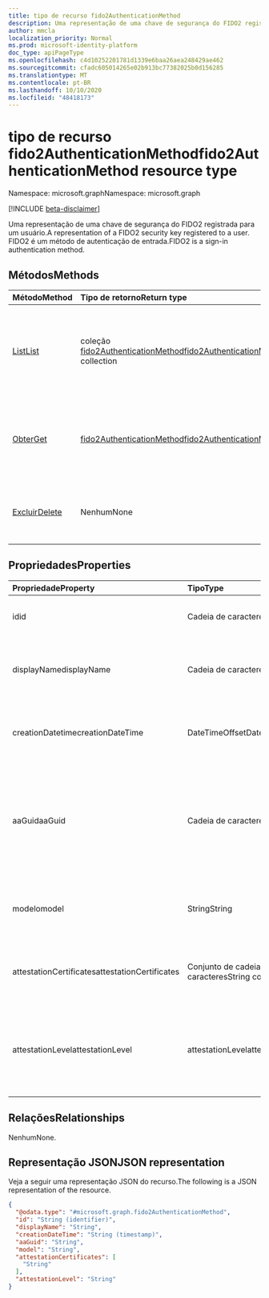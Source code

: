 ```yaml
---
title: tipo de recurso fido2AuthenticationMethod
description: Uma representação de uma chave de segurança do FIDO2 registrada para um usuário. FIDO2 é um método de autenticação de entrada.
author: mmcla
localization_priority: Normal
ms.prod: microsoft-identity-platform
doc_type: apiPageType
ms.openlocfilehash: c4d10252201781d1339e6baa26aea248429ae462
ms.sourcegitcommit: cfadc605014265e02b913bc77382025b0d156285
ms.translationtype: MT
ms.contentlocale: pt-BR
ms.lasthandoff: 10/10/2020
ms.locfileid: "48418173"
---
```

# <a name="fido2authenticationmethod-resource-type"></a><span data-ttu-id="b257a-104">tipo de recurso fido2AuthenticationMethod</span><span class="sxs-lookup"><span data-stu-id="b257a-104">fido2AuthenticationMethod resource type</span></span>

<span data-ttu-id="b257a-105">Namespace: microsoft.graph</span><span class="sxs-lookup"><span data-stu-id="b257a-105">Namespace: microsoft.graph</span></span>

[!INCLUDE [beta-disclaimer](../../includes/beta-disclaimer.md)]

<span data-ttu-id="b257a-106">Uma representação de uma chave de segurança do FIDO2 registrada para um usuário.</span><span class="sxs-lookup"><span data-stu-id="b257a-106">A representation of a FIDO2 security key registered to a user.</span></span> <span data-ttu-id="b257a-107">FIDO2 é um método de autenticação de entrada.</span><span class="sxs-lookup"><span data-stu-id="b257a-107">FIDO2 is a sign-in authentication method.</span></span>


## <a name="methods"></a><span data-ttu-id="b257a-108">Métodos</span><span class="sxs-lookup"><span data-stu-id="b257a-108">Methods</span></span>
|<span data-ttu-id="b257a-109">Método</span><span class="sxs-lookup"><span data-stu-id="b257a-109">Method</span></span>|<span data-ttu-id="b257a-110">Tipo de retorno</span><span class="sxs-lookup"><span data-stu-id="b257a-110">Return type</span></span>|<span data-ttu-id="b257a-111">Descrição</span><span class="sxs-lookup"><span data-stu-id="b257a-111">Description</span></span>|
|:---|:---|:---|
|[<span data-ttu-id="b257a-112">List</span><span class="sxs-lookup"><span data-stu-id="b257a-112">List</span></span>](../api/fido2authenticationmethod-list.md)|<span data-ttu-id="b257a-113">coleção [fido2AuthenticationMethod](../resources/fido2authenticationmethod.md)</span><span class="sxs-lookup"><span data-stu-id="b257a-113">[fido2AuthenticationMethod](../resources/fido2authenticationmethod.md) collection</span></span>|<span data-ttu-id="b257a-114">Recupere uma lista de objetos fido2AuthenticationMethod de um usuário e suas propriedades.</span><span class="sxs-lookup"><span data-stu-id="b257a-114">Retrieve a list of a user's fido2AuthenticationMethod objects and their properties.</span></span>|
|[<span data-ttu-id="b257a-115">Obter</span><span class="sxs-lookup"><span data-stu-id="b257a-115">Get</span></span>](../api/fido2authenticationmethod-get.md)|[<span data-ttu-id="b257a-116">fido2AuthenticationMethod</span><span class="sxs-lookup"><span data-stu-id="b257a-116">fido2AuthenticationMethod</span></span>](../resources/fido2authenticationmethod.md)|<span data-ttu-id="b257a-117">Leia as propriedades e os relacionamentos do objeto fido2AuthenticationMethod de um usuário.</span><span class="sxs-lookup"><span data-stu-id="b257a-117">Read the properties and relationships of a user's fido2AuthenticationMethod object.</span></span>|
|[<span data-ttu-id="b257a-118">Excluir</span><span class="sxs-lookup"><span data-stu-id="b257a-118">Delete</span></span>](../api/fido2authenticationmethod-delete.md)|<span data-ttu-id="b257a-119">Nenhum</span><span class="sxs-lookup"><span data-stu-id="b257a-119">None</span></span>|<span data-ttu-id="b257a-120">Exclui o objeto fido2AuthenticationMethod de um usuário.</span><span class="sxs-lookup"><span data-stu-id="b257a-120">Deletes a user's fido2AuthenticationMethod object.</span></span>|

## <a name="properties"></a><span data-ttu-id="b257a-121">Propriedades</span><span class="sxs-lookup"><span data-stu-id="b257a-121">Properties</span></span>
|<span data-ttu-id="b257a-122">Propriedade</span><span class="sxs-lookup"><span data-stu-id="b257a-122">Property</span></span>|<span data-ttu-id="b257a-123">Tipo</span><span class="sxs-lookup"><span data-stu-id="b257a-123">Type</span></span>|<span data-ttu-id="b257a-124">Descrição</span><span class="sxs-lookup"><span data-stu-id="b257a-124">Description</span></span>|
|:---|:---|:---|
|<span data-ttu-id="b257a-125">id</span><span class="sxs-lookup"><span data-stu-id="b257a-125">id</span></span>|<span data-ttu-id="b257a-126">Cadeia de caracteres</span><span class="sxs-lookup"><span data-stu-id="b257a-126">String</span></span>|<span data-ttu-id="b257a-127">O identificador do método de autenticação.</span><span class="sxs-lookup"><span data-stu-id="b257a-127">The authentication method identifier.</span></span>|
|<span data-ttu-id="b257a-128">displayName</span><span class="sxs-lookup"><span data-stu-id="b257a-128">displayName</span></span>|<span data-ttu-id="b257a-129">Cadeia de caracteres</span><span class="sxs-lookup"><span data-stu-id="b257a-129">String</span></span>|<span data-ttu-id="b257a-130">O nome de exibição da chave, conforme fornecido pelo usuário.</span><span class="sxs-lookup"><span data-stu-id="b257a-130">The display name of the key as given by the user.</span></span>|
|<span data-ttu-id="b257a-131">creationDatetime</span><span class="sxs-lookup"><span data-stu-id="b257a-131">creationDateTime</span></span>|<span data-ttu-id="b257a-132">DateTimeOffset</span><span class="sxs-lookup"><span data-stu-id="b257a-132">DateTimeOffset</span></span>|<span data-ttu-id="b257a-133">O carimbo de data/hora em que essa chave foi registrada para o usuário.</span><span class="sxs-lookup"><span data-stu-id="b257a-133">The timestamp when this key was registered to the user.</span></span>|
|<span data-ttu-id="b257a-134">aaGuid</span><span class="sxs-lookup"><span data-stu-id="b257a-134">aaGuid</span></span>|<span data-ttu-id="b257a-135">Cadeia de caracteres</span><span class="sxs-lookup"><span data-stu-id="b257a-135">String</span></span>|<span data-ttu-id="b257a-136">GUID de atestado de autenticador, um identificador que indica o tipo (por exemplo, Make e Model) do autenticador.</span><span class="sxs-lookup"><span data-stu-id="b257a-136">Authenticator Attestation GUID, an identifier that indicates the type (e.g. make and model) of the authenticator.</span></span>|
|<span data-ttu-id="b257a-137">modelo</span><span class="sxs-lookup"><span data-stu-id="b257a-137">model</span></span>|<span data-ttu-id="b257a-138">String</span><span class="sxs-lookup"><span data-stu-id="b257a-138">String</span></span>|<span data-ttu-id="b257a-139">O modelo atribuído pelo fabricante da chave de segurança FIDO2.</span><span class="sxs-lookup"><span data-stu-id="b257a-139">The manufacturer-assigned model of the FIDO2 security key.</span></span>|
|<span data-ttu-id="b257a-140">attestationCertificates</span><span class="sxs-lookup"><span data-stu-id="b257a-140">attestationCertificates</span></span>|<span data-ttu-id="b257a-141">Conjunto de cadeias de caracteres</span><span class="sxs-lookup"><span data-stu-id="b257a-141">String collection</span></span>|<span data-ttu-id="b257a-142">Os certificados de atestado anexados a essa chave de segurança.</span><span class="sxs-lookup"><span data-stu-id="b257a-142">The attestation certificate(s) attached to this security key.</span></span>|
|<span data-ttu-id="b257a-143">attestationLevel</span><span class="sxs-lookup"><span data-stu-id="b257a-143">attestationLevel</span></span>|<span data-ttu-id="b257a-144">attestationLevel</span><span class="sxs-lookup"><span data-stu-id="b257a-144">attestationLevel</span></span>|<span data-ttu-id="b257a-145">O nível de atestado dessa chave de segurança do FIDO2.</span><span class="sxs-lookup"><span data-stu-id="b257a-145">The attestation level of this FIDO2 security key.</span></span> <span data-ttu-id="b257a-146">Os valores possíveis são: `attested` , ou `notAttested` .</span><span class="sxs-lookup"><span data-stu-id="b257a-146">Possible values are: `attested`, or `notAttested`.</span></span>|


## <a name="relationships"></a><span data-ttu-id="b257a-147">Relações</span><span class="sxs-lookup"><span data-stu-id="b257a-147">Relationships</span></span>
<span data-ttu-id="b257a-148">Nenhum</span><span class="sxs-lookup"><span data-stu-id="b257a-148">None.</span></span>

## <a name="json-representation"></a><span data-ttu-id="b257a-149">Representação JSON</span><span class="sxs-lookup"><span data-stu-id="b257a-149">JSON representation</span></span>
<span data-ttu-id="b257a-150">Veja a seguir uma representação JSON do recurso.</span><span class="sxs-lookup"><span data-stu-id="b257a-150">The following is a JSON representation of the resource.</span></span>
<!-- {
  "blockType": "resource",
  "keyProperty": "id",
  "@odata.type": "microsoft.graph.fido2AuthenticationMethod",
  "baseType": "microsoft.graph.authenticationMethod",
  "openType": false
}
-->
``` json
{
  "@odata.type": "#microsoft.graph.fido2AuthenticationMethod",
  "id": "String (identifier)",
  "displayName": "String",
  "creationDateTime": "String (timestamp)",
  "aaGuid": "String",
  "model": "String",
  "attestationCertificates": [
    "String"
  ],
  "attestationLevel": "String"
}
```

